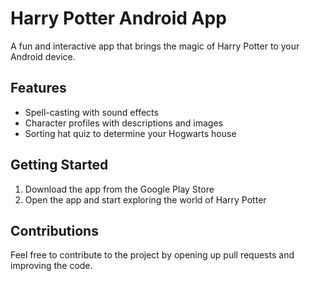 # Harry Potter Android App

A fun and interactive app that brings the magic of Harry Potter to your Android device.

## Features
- Spell-casting with sound effects
- Character profiles with descriptions and images
- Sorting hat quiz to determine your Hogwarts house

## Getting Started
1. Download the app from the Google Play Store
2. Open the app and start exploring the world of Harry Potter

## Contributions
Feel free to contribute to the project by opening up pull requests and improving the code.

